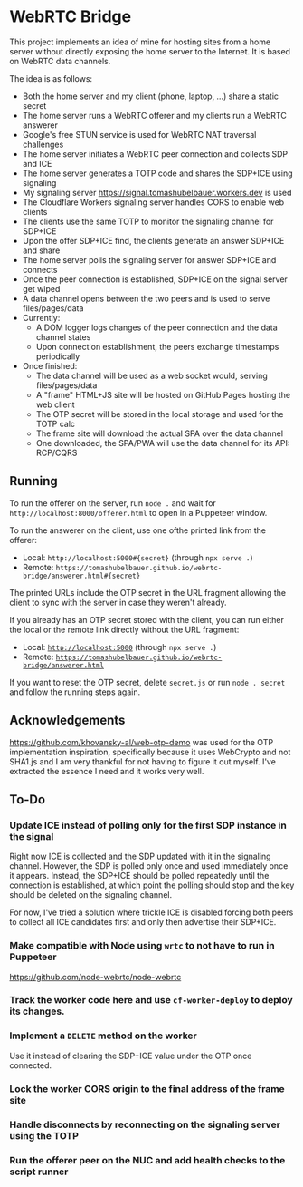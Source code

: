 # WebRTC Bridge

This project implements an idea of mine for hosting sites from a home server
without directly exposing the home server to the Internet. It is based on WebRTC
data channels.

The idea is as follows:

- Both the home server and my client (phone, laptop, …) share a static secret
- The home server runs a WebRTC offerer and my clients run a WebRTC answerer
- Google's free STUN service is used for WebRTC NAT traversal challenges
- The home server initiates a WebRTC peer connection and collects SDP and ICE
- The home server generates a TOTP code and shares the SDP+ICE using signaling
- My signaling server https://signal.tomashubelbauer.workers.dev is used
- The Cloudflare Workers signaling server handles CORS to enable web clients
- The clients use the same TOTP to monitor the signaling channel for SDP+ICE
- Upon the offer SDP+ICE find, the clients generate an answer SDP+ICE and share
- The home server polls the signaling server for answer SDP+ICE and connects
- Once the peer connection is established, SDP+ICE on the signal server get wiped
- A data channel opens between the two peers and is used to serve files/pages/data
- Currently:
  - A DOM logger logs changes of the peer connection and the data channel states
  - Upon connection establishment, the peers exchange timestamps periodically
- Once finished:
  - The data channel will be used as a web socket would, serving files/pages/data
  - A "frame" HTML+JS site will be hosted on GitHub Pages hosting the web client
  - The OTP secret will be stored in the local storage and used for the TOTP calc
  - The frame site will download the actual SPA over the data channel
  - One downloaded, the SPA/PWA will use the data channel for its API: RCP/CQRS

## Running

To run the offerer on the server, run `node .` and wait for
`http://localhost:8000/offerer.html` to open in a Puppeteer window.

To run the answerer on the client, use one ofthe printed link from the offerer:

- Local: `http://localhost:5000#{secret}` (through `npx serve .`)
- Remote: `https://tomashubelbauer.github.io/webrtc-bridge/answerer.html#{secret}`

The printed URLs include the OTP secret in the URL fragment allowing the client
to sync with the server in case they weren't already.

If you already has an OTP secret stored with the client, you can run either the
local or the remote link directly without the URL fragment:

- Local: [`http://localhost:5000`](http://localhost:5000) (through `npx serve .`)
- Remote: [`https://tomashubelbauer.github.io/webrtc-bridge/answerer.html`](https://tomashubelbauer.github.io/webrtc-bridge/answerer.html)

If you want to reset the OTP secret, delete `secret.js` or run `node . secret`
and follow the running steps again.

## Acknowledgements

https://github.com/khovansky-al/web-otp-demo was used for the OTP implementation
inspiration, specifically because it uses WebCrypto and not SHA1.js and I am
very thankful for not having to figure it out myself. I've extracted the essence
I need and it works very well.

## To-Do

### Update ICE instead of polling only for the first SDP instance in the signal

Right now ICE is collected and the SDP updated with it in the signaling channel.
However, the SDP is polled only once and used immediately once it appears.
Instead, the SDP+ICE should be polled repeatedly until the connection is
established, at which point the polling should stop and the key should be
deleted on the signaling channel.

For now, I've tried a solution where trickle ICE is disabled forcing both peers
to collect all ICE candidates first and only then advertise their SDP+ICE.

### Make compatible with Node using `wrtc` to not have to run in Puppeteer

https://github.com/node-webrtc/node-webrtc

### Track the worker code here and use `cf-worker-deploy` to deploy its changes.

### Implement a `DELETE` method on the worker

Use it instead of clearing the SDP+ICE value under the OTP once connected.

### Lock the worker CORS origin to the final address of the frame site

### Handle disconnects by reconnecting on the signaling server using the TOTP

### Run the offerer peer on the NUC and add health checks to the script runner
